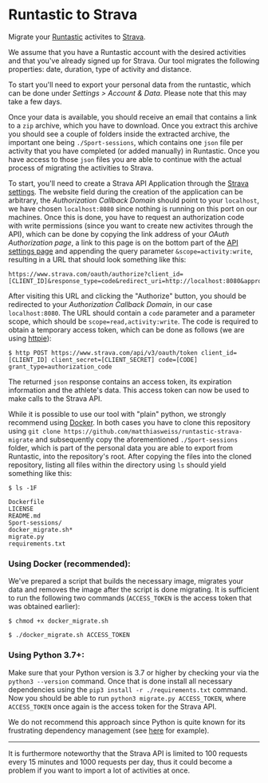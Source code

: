 # Runtastic to Strava

Migrate your [Runtastic](https://www.runtastic.com/) activites to [Strava](https://www.strava.com).

We assume that you have a Runtastic account with the desired activities and that you've already signed up for Strava. Our tool migrates the following properties: date, duration, type of activity and distance.

To start you'll need to export your personal data from the runtastic, which can be done under *Settings > Account & Data*. Please note that this may take a few days.

Once your data is available, you should receive an email that contains a link to a `zip` archive, which you have to download. Once you extract this archive you should see a couple of folders inside the extracted archive, the important one being `./Sport-sessions`, which contains one `json` file per activity that you have completed (or added manually) in Runtastic. Once you have access to those `json` files you are able to continue with the actual process of migrating the activities to Strava.

To start, you'll need to create a Strava API Application through the [Strava settings](https://www.strava.com/settings/api). The website field during the creation of the application can be arbitrary, the *Authorization Callback Domain* should point to your `localhost`, we have chosen `localhost:8080` since nothing is running on this port on our machines. Once this is done, you have to request an authorization code with write permissions (since you want to create new activites through the API), which can be done by copying the link address of your *OAuth Authorization page*, a link to this page is on the bottom part of the [API settings page](https://developers.strava.com/docs/authentication/) and appending the query parameter `&scope=activity:write`, resulting in a URL that should look something like this:

```
https://www.strava.com/oauth/authorize?client_id=[CLIENT_ID]&response_type=code&redirect_uri=http://localhost:8080&approval_prompt=force&scope=activity:write
```



After visiting this URL and clicking the "Authorize" button, you should be redirected to your *Authorization Callback Domain*, in our case `localhost:8080`. The URL should contain a `code` parameter and a parameter scope, which should be `scope=read,activity:write`. The code is required to obtain a temporary access token, which can be done as follows (we are using [httpie](https://httpie.org/)):

```
$ http POST https://www.strava.com/api/v3/oauth/token client_id=[CLIENT_ID] client_secret=[CLIENT_SECRET] code=[CODE] grant_type=authorization_code
```

The returned `json` response contains an access token, its expiration information and the athlete's data. This access token can now be used to make calls to the Strava API.

While it is possible to use our tool with "plain" python, we strongly recommend using [Docker](https://www.docker.com/). In both cases you have to clone this repository using `git clone https://github.com/matthiasweiss/runtastic-strava-migrate` and subsequently copy the aforementioned `./Sport-sessions` folder, which is part of the personal data you are able to export from Runtastic, into the repository's root. After copying the files into the cloned repository, listing all files within the directory using `ls` should yield something like this:

```
$ ls -1F

Dockerfile
LICENSE
README.md
Sport-sessions/
docker_migrate.sh*
migrate.py
requirements.txt
```

### Using Docker (recommended):

We've prepared a script that builds the necessary image, migrates your data and removes the image after the script is done migrating. It is sufficient to run the following two commands (`ACCESS_TOKEN` is the access token that was obtained earlier):

```
$ chmod +x docker_migrate.sh

$ ./docker_migrate.sh ACCESS_TOKEN
```

### Using Python 3.7+:

Make sure that your Python version is 3.7 or higher by checking your via the `python3 --version` command. Once that is done install all necessary dependencies using the `pip3 install -r ./requirements.txt` command. Now you should be able to run `python3 migrate.py ACCESS_TOKEN`, where `ACCESS_TOKEN` once again is the access token for the Strava API.

We do not recommend this approach since Python is quite known for its frustrating dependency management (see [here](https://medium.com/knerd/the-nine-circles-of-python-dependency-hell-481d53e3e025) for example).

---

It is furthermore noteworthy that the Strava API is limited to 100 requests every 15 minutes and 1000 requests per day, thus it could become a problem if you want to import a lot of activities at once.